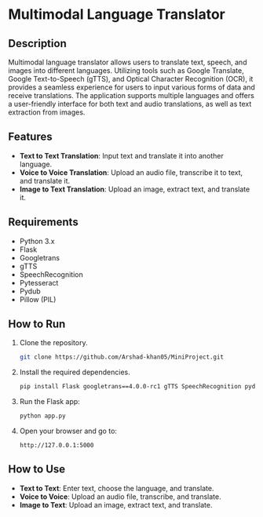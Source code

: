 # Multimodal Language Translator

## Description
Multimodal language translator allows users to translate text, speech, and images into different languages. Utilizing tools such as Google Translate, Google Text-to-Speech (gTTS), and Optical Character Recognition (OCR), it provides a seamless experience for users to input various forms of data and receive translations. The application supports multiple languages and offers a user-friendly interface for both text and audio translations, as well as text extraction from images.

## Features
- **Text to Text Translation**: Input text and translate it into another language.
- **Voice to Voice Translation**: Upload an audio file, transcribe it to text, and translate it.
- **Image to Text Translation**: Upload an image, extract text, and translate it.

## Requirements
- Python 3.x
- Flask
- Googletrans
- gTTS
- SpeechRecognition
- Pytesseract
- Pydub
- Pillow (PIL)

## How to Run
1. Clone the repository.
   ```bash
   git clone https://github.com/Arshad-khan05/MiniProject.git
   ```
3. Install the required dependencies.
    ```bash
    pip install Flask googletrans==4.0.0-rc1 gTTS SpeechRecognition pydub pytesseract pillow
    ```
4. Run the Flask app:

    ```bash
    python app.py

    ```
5. Open your browser and go to:

    ```
    http://127.0.0.1:5000
    ```

## How to Use
- **Text to Text**: Enter text, choose the language, and translate.
- **Voice to Voice**: Upload an audio file, transcribe, and translate.
- **Image to Text**: Upload an image, extract text, and translate.





